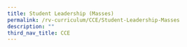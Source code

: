 ```yaml
---
title: Student Leadership (Masses)
permalink: /rv-curriculum/CCE/Student-Leadership-Masses
description: ""
third_nav_title: CCE
---
```

